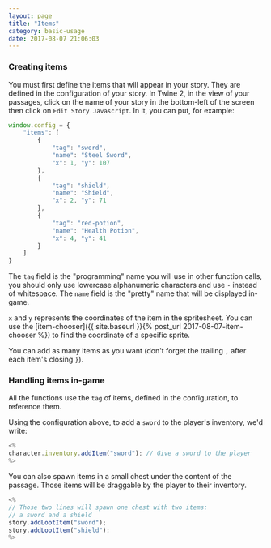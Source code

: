 ```yaml
---
layout: page
title: "Items"
category: basic-usage
date: 2017-08-07 21:06:03
---
```


### Creating items

You must first define the items that will appear in your story. They are defined in the configuration of your story. In Twine 2, in the view of your passages, click on the name of your story in the bottom-left of the screen then click on `Edit Story Javascript`. In it, you can put, for example:

```js
window.config = {
    "items": [
        {
            "tag": "sword",
            "name": "Steel Sword",
            "x": 1, "y": 107
        },
        {
            "tag": "shield",
            "name": "Shield",
            "x": 2, "y": 71
        },
        {
            "tag": "red-potion",
            "name": "Health Potion",
            "x": 4, "y": 41
        }
    ]
}
```

The `tag` field is the "programming" name you will use in other function calls, you should only use lowercase alphanumeric characters and use `-` instead of whitespace. The `name` field is the "pretty" name that will be displayed in-game.

`x` and `y` represents the coordinates of the item in the spritesheet. You can use the [item-chooser]({{ site.baseurl }}{% post_url 2017-08-07-item-chooser %}) to find the coordinate of a specific sprite.

You can add as many items as you want (don't forget the trailing `,` after each item's closing `}`).

### Handling items in-game

All the functions use the `tag` of items, defined in the configuration, to reference them.

Using the configuration above, to add a `sword` to the player's inventory, we'd write:

```javascript
<%
character.inventory.addItem("sword"); // Give a sword to the player
%>
```

You can also spawn items in a small chest under the content of the passage. Those items will be draggable by the player to their inventory.

```javascript
<%
// Those two lines will spawn one chest with two items:
// a sword and a shield
story.addLootItem("sword");
story.addLootItem("shield");
%>
```